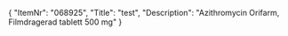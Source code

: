 {
  "ItemNr": "068925",
  "Title": "test",
  "Description": "Azithromycin Orifarm, Filmdragerad tablett 500 mg"
}